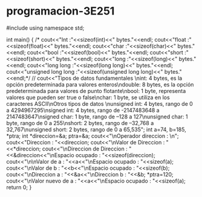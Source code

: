 # programacion-3E251
#include<iostream>
using namespace std;

int main()
{
   /* cout<<"Int :"<<sizeof(int)<<" bytes."<<endl;
    cout<<"float :"<<sizeof(float)<<" bytes."<<endl;
    cout<<"char :"<<sizeof(char)<<" bytes."<<endl;
    cout<<"bool :"<<sizeof(bool)<<" bytes."<<endl;
    cout<<"short :"<<sizeof(short)<<" bytes."<<endl;
    cout<<"long :"<<sizeof(long)<<" bytes."<<endl;
    cout<<"long long :"<<sizeof(long long)<<" bytes."<<endl;
    cout<<"unsigned long long :"<<sizeof(unsigned long long)<<" bytes."<<endl;*/
   // cout<<"Tipos de datos fundamentales \nint: 4 bytes, es la opción predeterminada para valores enteros\ndouble: 8 bytes, es la opción predeterminada para valores de punto flotante\nbool: 1 byte, representa valores que pueden ser true o false\nchar: 1 byte, se utiliza en los caracteres ASCII\nOtros tipos de datos \nunsigned int: 4 bytes, rango de 0 a 4294967295\nsigned int: 4 bytes, rango de -2147483648 a 2147483647\nsigned char: 1 byte, rango de –128 a 127\nunsigned char: 1 byte, rango de 0 a 255\nshort: 2 bytes, rango de –32,768 a 32,767\nunsigned short: 2 bytes, rango de 0 a 65,535";
   int a=74, b=185, *ptra;
   int *direccion=&a;
   ptra=&a;
   cout<<"\nOperador direccion : \n";
   cout<<"Direccion : "<<direccion;
   cout<<"\nValor de Direccion : "<<*direccion;
   cout<<"\nDireccion de Direccion : "<<&direccion<<"\nEspacio ocupado : "<<sizeof(direccion);
   cout<<"\n\nValor de a : "<<a<<"\nEspacio ocupado : "<<sizeof(a);
   cout<<"\nValor de b : "<<b<<"\nEspacio ocupado : "<<sizeof(b);
   cout<<"\nDireccion a : "<<&a<<"\nDireccion b : "<<&b;
   *ptra=120;
   cout<<"\nValor nuevo de a : "<<a<<"\nEspacio ocupado : "<<sizeof(a);
   return 0;
}